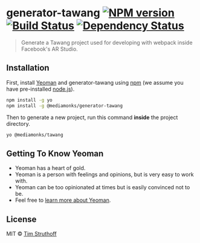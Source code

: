 # generator-tawang [![NPM version][npm-image]][npm-url] [![Build Status][travis-image]][travis-url] [![Dependency Status][daviddm-image]][daviddm-url]
> Generate a Tawang project used for developing with webpack inside Facebook&#39;s AR Studio.

## Installation

First, install [Yeoman](http://yeoman.io) and generator-tawang using [npm](https://www.npmjs.com/) (we assume you have pre-installed [node.js](https://nodejs.org/)).

```bash
npm install -g yo
npm install -g @mediamonks/generator-tawang
```

Then to generate a new project, run this command **inside** the project directory.

```bash
yo @mediamonks/tawang
```

## Getting To Know Yeoman

 * Yeoman has a heart of gold.
 * Yeoman is a person with feelings and opinions, but is very easy to work with.
 * Yeoman can be too opinionated at times but is easily convinced not to be.
 * Feel free to [learn more about Yeoman](http://yeoman.io/).

## License

MIT © [Tim Struthoff](tst.works)


[npm-image]: https://badge.fury.io/js/%40mediamonks%2Fgenerator-tawang.svg
[npm-url]: https://www.npmjs.com/package/@mediamonks/generator-tawang
[travis-image]: https://travis-ci.org/mediamonks/generator-tawang.svg?branch=master
[travis-url]: https://travis-ci.org/mediamonks/generator-tawang
[daviddm-image]: https://david-dm.org/mediamonks/generator-tawang.svg?theme=shields.io
[daviddm-url]: https://david-dm.org/mediamonks/generator-tawang
